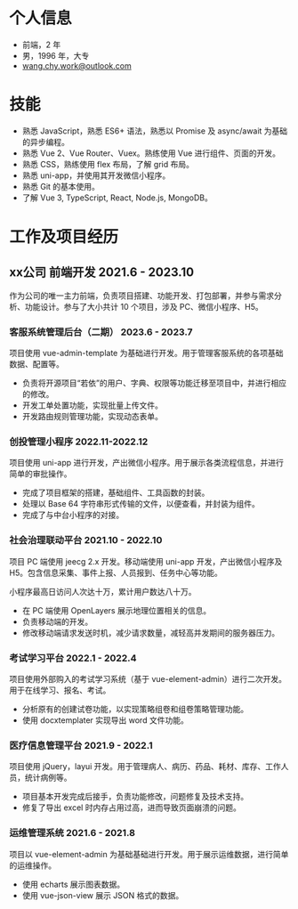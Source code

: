 # 个人信息

* 前端，2 年
* 男，1996 年，大专
* wang.chy.work@outlook.com

# 技能

* 熟悉 JavaScript，熟悉 ES6+ 语法，熟悉以 Promise 及 async/await 为基础的异步编程。
* 熟悉 Vue 2、Vue Router、Vuex。熟练使用 Vue 进行组件、页面的开发。
* 熟悉 CSS，熟练使用 flex 布局，了解 grid 布局。
* 熟悉 uni-app，并使用其开发微信小程序。
* 熟悉 Git 的基本使用。
* 了解 Vue 3, TypeScript, React, Node.js, MongoDB。

# 工作及项目经历

## xx公司 前端开发 2021.6 - 2023.10

作为公司的唯一主力前端，负责项目搭建、功能开发、打包部署，并参与需求分析、功能设计。参与了大小共计 10 个项目，涉及 PC、微信小程序、H5。

### 客服系统管理后台（二期） 2023.6 - 2023.7

项目使用 vue-admin-template 为基础进行开发。用于管理客服系统的各项基础数据、配置等。

- 负责将开源项目“若依”的用户、字典、权限等功能迁移至项目中，并进行相应的修改。
- 开发工单处置功能，实现批量上传文件。
- 开发路由规则管理功能，实现动态表单。

### 创投管理小程序 2022.11-2022.12

项目使用 uni-app 进行开发，产出微信小程序。用于展示各类流程信息，并进行简单的审批操作。

- 完成了项目框架的搭建，基础组件、工具函数的封装。
- 处理以 Base 64 字符串形式传输的文件，以便查看，并封装为组件。
- 完成了与中台小程序的对接。

### 社会治理联动平台 2021.10 - 2022.10

项目 PC 端使用 jeecg 2.x 开发。移动端使用 uni-app 开发，产出微信小程序及 H5。包含信息采集、事件上报、人员报到、任务中心等功能。

小程序最高日访问人次达十万，累计用户数达八十万。

- 在 PC 端使用 OpenLayers 展示地理位置相关的信息。
- 负责移动端的开发。
- 修改移动端请求发送时机，减少请求数量，减轻高并发期间的服务器压力。

### 考试学习平台 2022.1 - 2022.4

项目使用外部购入的考试学习系统（基于 vue-element-admin）进行二次开发。用于在线学习、报名、考试。

- 分析原有的创建试卷功能，以实现策略组卷和组卷策略管理功能。
- 使用 docxtemplater 实现导出 word 文件功能。

### 医疗信息管理平台 2021.9 - 2022.1

项目使用 jQuery，layui 开发。用于管理病人、病历、药品、耗材、库存、工作人员，统计病例等。

- 项目基本开发完成后接手，负责功能修改，问题修复及技术支持。
- 修复了导出 excel 时内存占用过高，进而导致页面崩溃的问题。

### 运维管理系统 2021.6 - 2021.8

项目以 vue-element-admin 为基础基础进行开发。用于展示运维数据，进行简单的运维操作。

- 使用 echarts 展示图表数据。
- 使用 vue-json-view 展示 JSON 格式的数据。

